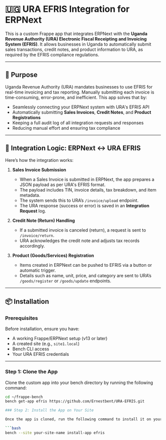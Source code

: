 # 🇺🇬 URA EFRIS Integration for ERPNext

This is a custom Frappe app that integrates ERPNext with the **Uganda Revenue Authority (URA) Electronic Fiscal Receipting and Invoicing System (EFRIS)**. It allows businesses in Uganda to automatically submit sales transactions, credit notes, and product information to URA, as required by the EFRIS compliance regulations.

---

## 🎯 Purpose

Uganda Revenue Authority (URA) mandates businesses to use EFRIS for real-time invoicing and tax reporting. Manually submitting each invoice is time-consuming, error-prone, and inefficient. This app solves that by:

- Seamlessly connecting your ERPNext system with URA's EFRIS API
- Automatically submitting **Sales Invoices**, **Credit Notes**, and **Product Registrations**
- Keeping a full audit log of all integration requests and responses
- Reducing manual effort and ensuring tax compliance

---

## 🔁 Integration Logic: ERPNext ↔ URA EFRIS

Here’s how the integration works:

1. **Sales Invoice Submission**
   - When a Sales Invoice is submitted in ERPNext, the app prepares a JSON payload as per URA's EFRIS format.
   - The payload includes TIN, invoice details, tax breakdown, and item metadata.
   - The system sends this to URA’s `/invoice/upload` endpoint.
   - The URA response (success or error) is saved in an **Integration Request** log.

2. **Credit Note (Return) Handling**
   - If a submitted invoice is canceled (return), a request is sent to `/invoice/return`.
   - URA acknowledges the credit note and adjusts tax records accordingly.

3. **Product (Goods/Services) Registration**
   - Items created in ERPNext can be pushed to EFRIS via a button or automatic trigger.
   - Details such as name, unit, price, and category are sent to URA’s `/goods/register` or `/goods/update` endpoints.



---

## 📦 Installation

### Prerequisites

Before installation, ensure you have:

- A working Frappe/ERPNext setup (v13 or later)
- A created site (e.g., `site1.local`)
- Bench CLI access
- Your URA EFRIS credentials

---

### Step 1: Clone the App

Clone the custom app into your bench directory by running the following command:

```bash
cd ~/frappe-bench
bench get-app efris https://github.com/Ernestbent/URA-EFRIS.git

### Step 2: Install the App on Your Site

Once the app is cloned, run the following command to install it on your specific ERPNext site:

```bash
bench --site your-site-name install-app efris










